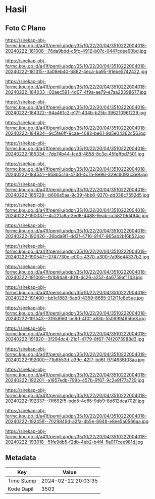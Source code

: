 # Hasil

## Foto C Plano

https://sirekap-obj-formc.kpu.go.id/a41f/pemilu/pdpr/35/10/22/20/04/3510222004018-20240222-181008--76da9bdd-c5fc-4912-b07c-0447cdee90bd.jpg

https://sirekap-obj-formc.kpu.go.id/a41f/pemilu/pdpr/35/10/22/20/04/3510222004018-20240222-181315--3a08eb40-6882-4eca-ba95-91ebe5742422.jpg

https://sirekap-obj-formc.kpu.go.id/a41f/pemilu/pdpr/35/10/22/20/04/3510222004018-20240222-184033--02aec591-4d07-4f9a-ae79-e7aa23398677.jpg

https://sirekap-obj-formc.kpu.go.id/a41f/pemilu/pdpr/35/10/22/20/04/3510222004018-20240222-184322--94a461c2-e17f-434b-b25b-39621096f229.jpg

https://sirekap-obj-formc.kpu.go.id/a41f/pemilu/pdpr/35/10/22/20/04/3510222004018-20240222-184934--9c5fe6ff-9cae-4082-be61-9a5e04362c56.jpg

https://sirekap-obj-formc.kpu.go.id/a41f/pemilu/pdpr/35/10/22/20/04/3510222004018-20240222-185334--7de74b44-fcd8-4858-8c3e-45feffbd7501.jpg

https://sirekap-obj-formc.kpu.go.id/a41f/pemilu/pdpr/35/10/22/20/04/3510222004018-20240222-184541--958b5c16-473d-4c7a-8e96-329c8093c3e9.jpg

https://sirekap-obj-formc.kpu.go.id/a41f/pemilu/pdpr/35/10/22/20/04/3510222004018-20240222-185728--b606a5aa-9c39-4bb6-9270-dd338c7552d5.jpg

https://sirekap-obj-formc.kpu.go.id/a41f/pemilu/pdpr/35/10/22/20/04/3510222004018-20240222-190037--4c221a8a-3ed8-4488-9eab-cc58219d494c.jpg

https://sirekap-obj-formc.kpu.go.id/a41f/pemilu/pdpr/35/10/22/20/04/3510222004018-20240222-190426--36bda8f1-dd3f-4716-9147-865ab2b16b52.jpg

https://sirekap-obj-formc.kpu.go.id/a41f/pemilu/pdpr/35/10/22/20/04/3510222004018-20240222-190547--2747730e-e00c-4370-a300-7a98e44337b2.jpg

https://sirekap-obj-formc.kpu.go.id/a41f/pemilu/pdpr/35/10/22/20/04/3510222004018-20240222-191009--fb1b84a8-401f-4c26-a252-4a6759af1143.jpg

https://sirekap-obj-formc.kpu.go.id/a41f/pemilu/pdpr/35/10/22/20/04/3510222004018-20240222-191400--bb1e1883-5ab0-4359-8665-212f11e8e5ee.jpg

https://sirekap-obj-formc.kpu.go.id/a41f/pemilu/pdpr/35/10/22/20/04/3510222004018-20240222-191543--3195866f-bc9d-4f0f-a83b-5509994956e8.jpg

https://sirekap-obj-formc.kpu.go.id/a41f/pemilu/pdpr/35/10/22/20/04/3510222004018-20240222-191820--3f294dc4-21d1-4779-8f67-74f2073988d3.jpg

https://sirekap-obj-formc.kpu.go.id/a41f/pemilu/pdpr/35/10/22/20/04/3510222004018-20240222-192000--71b8553d-a39e-42f7-bd6f-97f4636f03aa.jpg

https://sirekap-obj-formc.kpu.go.id/a41f/pemilu/pdpr/35/10/22/20/04/3510222004018-20240222-192201--a1857edb-799b-457b-9f87-9c2e9f77a729.jpg

https://sirekap-obj-formc.kpu.go.id/a41f/pemilu/pdpr/35/10/22/20/04/3510222004018-20240222-192337--7ff692f5-bdd5-4c65-9db9-8d612dca702f.jpg

https://sirekap-obj-formc.kpu.go.id/a41f/pemilu/pdpr/35/10/22/20/04/3510222004018-20240222-192458--7029849d-a2fa-4b5e-8948-e8ee5a0566aa.jpg

https://sirekap-obj-formc.kpu.go.id/a41f/pemilu/pdpr/35/10/22/20/04/3510222004018-20240222-193018--51fe9db5-f2db-4eb2-b4f4-5a017cee981d.jpg


## Metadata

| Key        | Value               |
| ---------- | ------------------- |
| Time Stamp | 2024-02-22 20:03:35 |
| Kode Dapil | 3503                |



